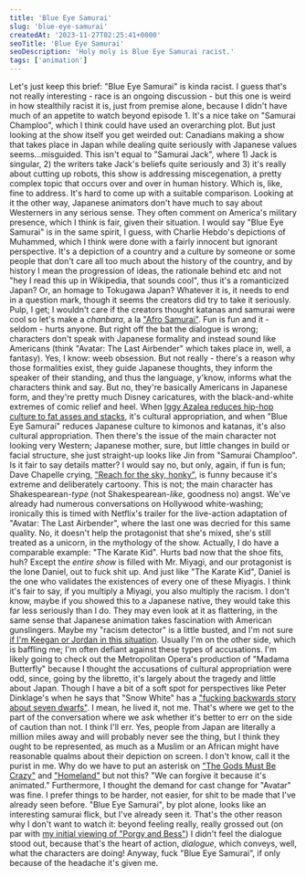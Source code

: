 ```yaml
---
title: 'Blue Eye Samurai'
slug: 'blue-eye-samurai'
createdAt: '2023-11-27T02:25:41+0000'
seoTitle: 'Blue Eye Samurai'
seoDescription: 'Holy moly is Blue Eye Samurai racist.'
tags: ['animation']
---
```


Let's just keep this brief: "Blue Eye Samurai" is kinda racist. I guess that's not really interesting - race is an ongoing discussion - but this one is weird in how stealthily racist it is, just from premise alone, because I didn't have much of an appetite to watch beyond episode 1. It's a nice take on "Samurai Champloo", which I think could have used an overarching plot. But just looking at the show itself you get weirded out: Canadians making a show that takes place in Japan while dealing quite seriously with Japanese values seems...misguided. This isn't equal to "Samurai Jack", where 1) Jack is singular, 2) the writers take Jack's beliefs quite seriously and 3) it's really about cutting up robots, this show is addressing miscegenation, a pretty complex topic that occurs over and over in human history. Which is, like, fine to address. It's hard to come up with a suitable comparison. Looking at it the other way, Japanese animators don't have much to say about Westerners in any serious sense. They often comment on America's military presence, which I think is fair, given their situation. I would say "Blue Eye Samurai" is in the same spirit, I guess, with Charlie Hebdo's depictions of Muhammed, which I think were done with a fairly innocent but ignorant perspective. It's a depiction of a country and a culture by someone or some people that don't care all too much about the history of the country, and by history I mean the progression of ideas, the rationale behind etc and not "hey I read this up in Wikipedia, that sounds cool", thus it's a romanticized Japan? Or, an homage to Tokugawa Japan? Whatever it is, it needs to end in a question mark, though it seems the creators did try to take it seriously. Pulp, I get; I wouldn't care if the creators thought katanas and samurai were cool so let's make a _chanbara_, a la ["Afro Samurai"](https://www.youtube.com/watch?v=cnZS1M23gRE). Fun is fun and it - seldom - hurts anyone. But right off the bat the dialogue is wrong; characters don't speak with Japanese formality and instead sound like Americans (think "Avatar: The Last Airbender" which takes place in, well, a fantasy). Yes, I know: weeb obsession. But not really - there's a reason why those formalities exist, they guide Japanese thoughts, they inform the speaker of their standing, and thus the language, y'know, informs what the characters think and say. But no, they're basically Americans in Japanese form, and they're pretty much Disney caricatures, with the black-and-white extremes of comic relief and heel. When [Iggy Azalea reduces hip-hop culture to fat asses and stacks](https://genius.com/a/iggy-azalea-responds-to-cultural-appropriation-criticism-on-clap-back), it's cultural appropriation, and when "Blue Eye Samurai" reduces Japanese culture to kimonos and katanas, it's also cultural appropriation. Then there's the issue of the main character not looking very Western; Japanese mother, sure, but little changes in build or facial structure, she just straight-up looks like Jin from "Samurai Champloo". Is it fair to say details matter? I would say no, but only, again, if fun is fun; Dave Chapelle crying, ["Reach for the sky, honky"](https://www.youtube.com/watch?app=desktop&v=iLsvH7_EF34), is funny because it's extreme and deliberately cartoony. This is not; the main character has Shakespearean-_type_ (not Shakespearean-_like_, goodness no) angst. We've already had numerous conversations on Hollywood white-washing; ironically this is timed with Netflix's trailer for the live-action adaptation of "Avatar: The Last Airbender", where the last one was decried for this same quality. No, it doesn't help the protagonist that she's mixed, she's still treated as a unicorn, in the mythology of the show. Actually, I do have a comparable example: "The Karate Kid". Hurts bad now that the shoe fits, huh? Except the _entire show_ is filled with Mr. Miyagi, and our protagonist is the lone Daniel, out to fuck shit up. And just like "The Karate Kid", Daniel is the one who validates the existences of every one of these Miyagis. I think it's fair to say, if you multiply a Miyagi, you also multiply the racism. I don't know, maybe if you showed this to a Japanese native, they would take this far less seriously than I do. They may even look at it as flattering, in the same sense that Japanese animation takes fascination with American gunslingers. Maybe my "racism detector" is a little busted, and I'm not sure [if I'm Keegan or Jordan in this situation](https://www.youtube.com/watch?v=TLnUJzueBOQ). Usually I'm on the other side, which is baffling me; I'm often defiant against these types of accusations. I'm likely going to check out the Metropolitan Opera's production of "Madama Butterfly" because I thought the accusations of cultural appropriation were odd, since, going by the libretto, it's largely about the tragedy and little about Japan. Though I have a bit of a soft spot for perspectives like Peter Dinklage's when he says that "Snow White" has a ["fucking backwards story about seven dwarfs"](https://variety.com/2022/film/news/peter-dinklage-snow-white-remake-1235161936/). I mean, he lived it, not me. That's where we get to the part of the conversation where we ask whether it's better to err on the side of caution than not. I think I'll err. Yes, people from Japan are literally a million miles away and will probably never see the thing, but I think they ought to be represented, as much as a Muslim or an African might have reasonable qualms about their depiction on screen. I don't know, call it the purist in me. Why do we have to put an asterisk on ["The Gods Must Be Crazy"](https://en.wikipedia.org/wiki/The_Gods_Must_Be_Crazy) and ["Homeland"](https://www.theguardian.com/tv-and-radio/2015/oct/15/homeland-is-racist-artists-subversive-graffiti-tv-show) but not this? "We can forgive it because it's animated." Furthermore, I thought the demand for cast change for "Avatar" was fine. I prefer things to be harder, not easier, for shit to be made that I've already seen before. "Blue Eye Samurai", by plot alone, looks like an interesting samurai flick, but I've already seen it. That's the other reason why I don't want to watch it: beyond feeling really, really grossed out (on par with [my initial viewing of "Porgy and Bess"](/porgy-and-bess)) I didn't feel the dialogue stood out, because that's the heart of action, _dialogue_, which conveys, well, what the characters are doing! Anyway, fuck "Blue Eye Samurai", if only because of the headache it's given me.
